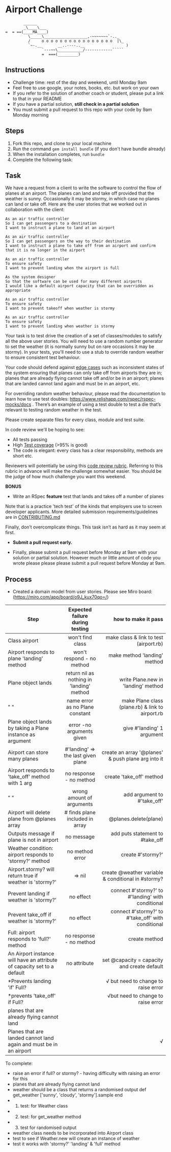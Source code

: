 Airport Challenge
=================

```
        ______
        _\____\___
=  = ==(____MA____)
          \_____\___________________,-~~~~~~~`-.._
          /     o o o o o o o o o o o o o o o o  |\_
          `~-.__       __..----..__                  )
                `---~~\___________/------------`````
                =  ===(_________)

```

Instructions
---------

* Challenge time: rest of the day and weekend, until Monday 9am
* Feel free to use google, your notes, books, etc. but work on your own
* If you refer to the solution of another coach or student, please put a link to that in your README
* If you have a partial solution, **still check in a partial solution**
* You must submit a pull request to this repo with your code by 9am Monday morning

Steps
-------

1. Fork this repo, and clone to your local machine
2. Run the command `gem install bundle` (if you don't have bundle already)
3. When the installation completes, run `bundle`
4. Complete the following task:

Task
-----

We have a request from a client to write the software to control the flow of planes at an airport. The planes can land and take off provided that the weather is sunny. Occasionally it may be stormy, in which case no planes can land or take off.  Here are the user stories that we worked out in collaboration with the client:

```
As an air traffic controller
So I can get passengers to a destination
I want to instruct a plane to land at an airport

As an air traffic controller
So I can get passengers on the way to their destination
I want to instruct a plane to take off from an airport and confirm that it is no longer in the airport

As an air traffic controller
To ensure safety
I want to prevent landing when the airport is full

As the system designer
So that the software can be used for many different airports
I would like a default airport capacity that can be overridden as appropriate

As an air traffic controller
To ensure safety
I want to prevent takeoff when weather is stormy

As an air traffic controller
To ensure safety
I want to prevent landing when weather is stormy
```

Your task is to test drive the creation of a set of classes/modules to satisfy all the above user stories. You will need to use a random number generator to set the weather (it is normally sunny but on rare occasions it may be stormy). In your tests, you'll need to use a stub to override random weather to ensure consistent test behaviour.

Your code should defend against [edge cases](http://programmers.stackexchange.com/questions/125587/what-are-the-difference-between-an-edge-case-a-corner-case-a-base-case-and-a-b) such as inconsistent states of the system ensuring that planes can only take off from airports they are in; planes that are already flying cannot take off and/or be in an airport; planes that are landed cannot land again and must be in an airport, etc.

For overriding random weather behaviour, please read the documentation to learn how to use test doubles: https://www.relishapp.com/rspec/rspec-mocks/docs . There’s an example of using a test double to test a die that’s relevant to testing random weather in the test.

Please create separate files for every class, module and test suite.

In code review we'll be hoping to see:

* All tests passing
* High [Test coverage](https://github.com/makersacademy/course/blob/master/pills/test_coverage.md) (>95% is good)
* The code is elegant: every class has a clear responsibility, methods are short etc.

Reviewers will potentially be using this [code review rubric](docs/review.md).  Referring to this rubric in advance will make the challenge somewhat easier.  You should be the judge of how much challenge you want this weekend.

**BONUS**

* Write an RSpec **feature** test that lands and takes off a number of planes

Note that is a practice 'tech test' of the kinds that employers use to screen developer applicants.  More detailed submission requirements/guidelines are in [CONTRIBUTING.md](CONTRIBUTING.md)

Finally, don’t overcomplicate things. This task isn’t as hard as it may seem at first.

* **Submit a pull request early.**

* Finally, please submit a pull request before Monday at 9am with your solution or partial solution.  However much or little amount of code you wrote please please please submit a pull request before Monday at 9am.

## Process

* Created a domain model from user stories.
Please see Miro board:  (https://miro.com/app/board/o9J_kux70qo=/)



| Step          | Expected failure during testing| how  to make it pass  |
| ---------------------------------------- |:--------------------------------:| -----:|
| Class airport                            | won't find class              | make class & link to test (airport.rb)|
| Airport responds to plane 'landing' method | won't respond - no method| make method 'landing' method |
| Plane object lands                       |return nil as nothing in 'landing' method | write Plane.new in 'landing' method|  
|" "                                       |name error as no Plane constant | make Plane class (plane.rb) & link to airport.rb|
|Plane object lands by taking a Plane instance as argument | error -no arguments given| give #'landing' 1 argument|
|Airport can store many planes             |#'landing' => the last given plane| create an array '@planes' & push plane arg into it |
|Airport responds to 'take_off' method with 1 arg     |no response - no method | create 'take_off' method|
|" "                                                  |wrong amount of arguments | add argument to #'take_off'
|Airport will delete plane from @planes array| # finds plane included in array | @planes.delete(plane) |
|Outputs message if plane is not in airport        | no message | add puts statement to #take_off |
|Weather condition: airport responds to 'stormy?' method | no method error| create #'stormy?' |
|Airport.stormy? will return true if weather is 'stormy?' | => nil | create @weather variable & conditional in #stormy?|
|Prevent landing if weather is 'stormy?'| no effect |connect #'stormy?'  to #'landing' with conditional |
|Prevent take_off if weather is 'stormy?'| no effect |connect #'stormy?'  to #'take_off' with conditional |
|Full: airport responds to 'full?' method |no response - no method | create method|
|An Airport instance will have an attribute of capacity set to a default| no attribute| set @capacity = capacity and create default |
|*Prevents landing 'if' Full? | |√ but need to change to raise error |
|*prevents 'take_off' if Full?||√but need to change to raise error |
|planes that are already flying cannot land|||
|Planes that are landed cannot land again and must be in an airport||√|


To complete:
* raise an error if full? or stormy? - having difficulty with raising an error for this
* planes that are already flying cannot land
* weather should be a class that returns a randomised output
    def get_weather
    ['sunny', 'cloudy', 'stormy'].sample
    end
* 1. test: for Weather class
* 2. test: for get_weather method
* 3. test for randomised output
* weather class needs to be incorporated into Airport class
* test to see if Weather.new will create an instance of weather
* test it works with 'stormy?' 'landing' & 'full' method 

